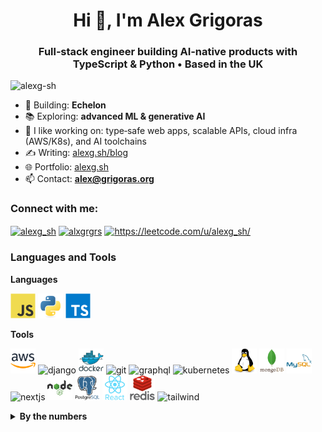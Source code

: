 <h1 align="center">Hi 👋, I'm Alex Grigoras</h1>
<h3 align="center">Full‑stack engineer building AI‑native products with TypeScript & Python • Based in the UK</h3>

<p align="left"> <img src="https://komarev.com/ghpvc/?username=alexg-sh&label=Profile%20views&color=1a7fcb&style=plastic" alt="alexg-sh" /> </p>

- 🔭 Building: **Echelon**
- 📚 Exploring: **advanced ML & generative AI**
- 🧰 I like working on: type‑safe web apps, scalable APIs, cloud infra (AWS/K8s), and AI toolchains
- ✍️ Writing: [alexg.sh/blog](https://alexg.sh/blog)
- 🌐 Portfolio: [alexg.sh](https://alexg.sh)
- 📫 Contact: **alex@grigoras.org**

<h3 align="left">Connect with me:</h3>
<p align="left">
<a href="https://twitter.com/alexg_sh" target="blank"><img align="center" src="https://raw.githubusercontent.com/rahuldkjain/github-profile-readme-generator/master/src/images/icons/Social/twitter.svg" alt="alexg_sh" height="30" width="40" /></a>
<a href="https://linkedin.com/in/alxgrgrs" target="blank"><img align="center" src="https://raw.githubusercontent.com/rahuldkjain/github-profile-readme-generator/master/src/images/icons/Social/linked-in-alt.svg" alt="alxgrgrs" height="30" width="40" /></a>
<a href="https://leetcode.com/u/alexg_sh/" target="blank"><img align="center" src="https://raw.githubusercontent.com/rahuldkjain/github-profile-readme-generator/master/src/images/icons/Social/leet-code.svg" alt="https://leetcode.com/u/alexg_sh/" height="30" width="40" /></a>
</p>

<h3 align="left">Languages and Tools</h3>
<p align="left"><strong>Languages</strong></p>
<p align="left">
	<img src="https://raw.githubusercontent.com/devicons/devicon/master/icons/javascript/javascript-original.svg" alt="javascript" width="40" height="40"/>
	<img src="https://raw.githubusercontent.com/devicons/devicon/master/icons/python/python-original.svg" alt="python" width="40" height="40"/>
	<img src="https://raw.githubusercontent.com/devicons/devicon/master/icons/typescript/typescript-original.svg" alt="typescript" width="40" height="40"/>
  
</p>
<p align="left"><strong>Tools</strong></p>
<p align="left">
	<img src="https://raw.githubusercontent.com/devicons/devicon/master/icons/amazonwebservices/amazonwebservices-original-wordmark.svg" alt="aws" width="40" height="40"/>
	<img src="https://cdn.worldvectorlogo.com/logos/django.svg" alt="django" width="40" height="40"/>
	<img src="https://raw.githubusercontent.com/devicons/devicon/master/icons/docker/docker-original-wordmark.svg" alt="docker" width="40" height="40"/>
	<img src="https://www.vectorlogo.zone/logos/git-scm/git-scm-icon.svg" alt="git" width="40" height="40"/>
	<img src="https://www.vectorlogo.zone/logos/graphql/graphql-icon.svg" alt="graphql" width="40" height="40"/>
	<img src="https://www.vectorlogo.zone/logos/kubernetes/kubernetes-icon.svg" alt="kubernetes" width="40" height="40"/>
	<img src="https://raw.githubusercontent.com/devicons/devicon/master/icons/linux/linux-original.svg" alt="linux" width="40" height="40"/>
	<img src="https://raw.githubusercontent.com/devicons/devicon/master/icons/mongodb/mongodb-original-wordmark.svg" alt="mongodb" width="40" height="40"/>
	<img src="https://raw.githubusercontent.com/devicons/devicon/master/icons/mysql/mysql-original-wordmark.svg" alt="mysql" width="40" height="40"/>
	<img src="https://cdn.worldvectorlogo.com/logos/nextjs-2.svg" alt="nextjs" width="40" height="40"/>
	<img src="https://raw.githubusercontent.com/devicons/devicon/master/icons/nodejs/nodejs-original-wordmark.svg" alt="nodejs" width="40" height="40"/>
	<img src="https://raw.githubusercontent.com/devicons/devicon/master/icons/postgresql/postgresql-original-wordmark.svg" alt="postgresql" width="40" height="40"/>
	<img src="https://raw.githubusercontent.com/devicons/devicon/master/icons/react/react-original-wordmark.svg" alt="react" width="40" height="40"/>
	<img src="https://raw.githubusercontent.com/devicons/devicon/master/icons/redis/redis-original-wordmark.svg" alt="redis" width="40" height="40"/>
	<img src="https://www.vectorlogo.zone/logos/tailwindcss/tailwindcss-icon.svg" alt="tailwind" width="40" height="40"/>
</p>

<details>
	<summary><b>By the numbers</b></summary>
	<p>
		<img align="left" src="https://github-readme-stats.vercel.app/api/top-langs?username=alexg-sh&show_icons=true&locale=en&layout=compact" alt="alexg-sh top languages" />
	</p>
	<p>
		<img align="center" src="https://github-readme-stats.vercel.app/api?username=alexg-sh&show_icons=true&locale=en" alt="alexg-sh stats" />
	</p>
	<p>
		<img align="center" src="https://github-readme-streak-stats.herokuapp.com/?user=alexg-sh&" alt="alexg-sh streaks" />
	</p>
</details>
